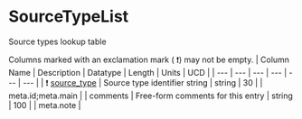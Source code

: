 # SourceTypeList
Source types lookup table


Columns marked with an exclamation mark ( :exclamation:) may not be empty.
| Column Name | Description | Datatype | Length | Units  | UCD |
| --- | --- | --- | --- | --- | --- |
| ❗️ <ins>source_type</ins> | Source type identifier string | string | 30 |  | meta.id;meta.main  |
| comments | Free-form comments for this entry | string | 100 |  | meta.note  |

